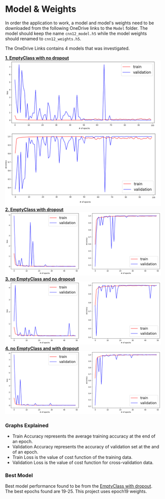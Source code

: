 


# Model & Weights

In order the application to work, a model and model's weights need to be downloaded from the following OneDrive links to the `Model` folder. 
The model should keep the name `cnn12_model.h5` while the model weights should renamed to `cnn12_weights.h5`.

The OneDrive Links contains 4 models that was investigated. 

[**1. EmptyClass with no dropout**](https://1drv.ms/f/s!Aqmah9OMflvl-3B8LNHWIjtSwMFW)
![](emptyclass_no_dropout.png)
[**2. EmptyClass with dropout**](https://1drv.ms/f/s!Aqmah9OMflvl_DYgLKfMES167OZv)
![](emptyclass_with_dropout.png)
[**3. no EmptyClass and no dropout**](https://1drv.ms/f/s!Aqmah9OMflvl-2lvNZUmht-UhZxQ)
![](without_dropout.png)
[**4. no EmptyClass and with dropout**](https://1drv.ms/f/s!Aqmah9OMflvl-2oMYGqGOtRxH4m-)
![](with_dropout.png)

### Graphs Explained
* Train Accuracy represents the average training accuracy at the end of an epoch.
* Validation Accuracy represents the accuracy of validation set at the and of an epoch.
* Train Loss is the value of cost function of the training data.
* Validation Loss is the value of cost function for cross-validation data.

### Best Model
Best model performance found to be from the [EmptyClass with dropout](https://1drv.ms/f/s!Aqmah9OMflvl_DYgLKfMES167OZv). The best epochs found are 19-25. 
This project uses epoch19 weights.
